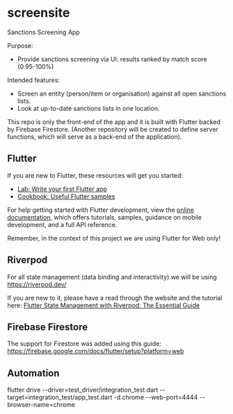 # screensite

Sanctions Screening App

Purpose:

- Provide sanctions screening via UI: results ranked by match score (0.95-100%)

Intended features:

- Screen an entity (person/item or organisation) against all open sanctions lists.
- Look at up-to-date sanctions lists in one location.

This repo is only the front-end of the app and it is built with Flutter backed by Firebase Firestore. (Another repository will be created to define server functions, which will serve as a back-end of the application).

## Flutter

If you are new to Flutter, these resources will get you started:

- [Lab: Write your first Flutter app](https://docs.flutter.dev/get-started/codelab)
- [Cookbook: Useful Flutter samples](https://docs.flutter.dev/cookbook)

For help getting started with Flutter development, view the
[online documentation](https://docs.flutter.dev/), which offers tutorials,
samples, guidance on mobile development, and a full API reference.

Remember, in the context of this project we are using Flutter for Web only!

## Riverpod

For all state management (data binding and interactivity) we will be using https://riverpod.dev/

If you are new to it, please have a read through the website and the tutorial here: [Flutter State Management with Riverpod: The Essential Guide](https://codewithandrea.com/articles/flutter-state-management-riverpod/)

## Firebase Firestore

The support for Firestore was added using this guide:
https://firebase.google.com/docs/flutter/setup?platform=web

## Automation

flutter drive --driver=test_driver/integration_test.dart --target=integration_test/app_test.dart -d chrome --web-port=4444 --browser-name=chrome
